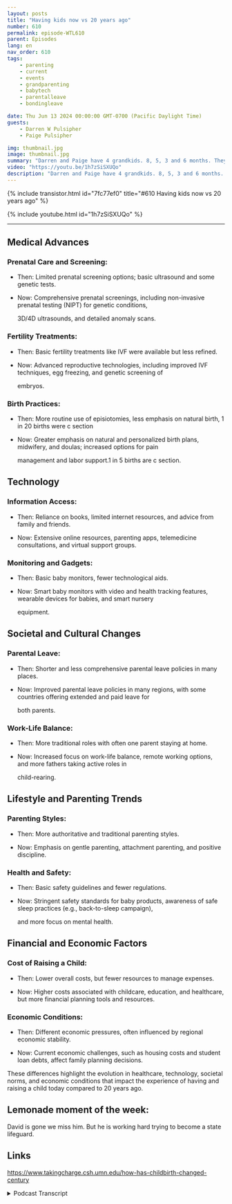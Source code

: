 ```yaml
---
layout: posts
title: "Having kids now vs 20 years ago"
number: 610
permalink: episode-WTL610
parent: Episodes
lang: en
nav_order: 610
tags:
    - parenting
    - current
    - events
    - grandparenting
    - babytech
    - parentalleave
    - bondingleave

date: Thu Jun 13 2024 00:00:00 GMT-0700 (Pacific Daylight Time)
guests:
    - Darren W Pulsipher
    - Paige Pulsipher

img: thumbnail.jpg
image: thumbnail.jpg
summary: "Darren and Paige have 4 grandkids. 8, 5, 3 and 6 months. They are so fun to be around and it is so fun to see our kids be parents. They were just talking about how so much has changed since they had babies. From childbirth, what to feed your babies, how to raise them, parent involvement etc.. Let’s explore the differences and see if these differences are for the better or …."
video: "https://youtu.be/1h7zSiSXUQo"
description: "Darren and Paige have 4 grandkids. 8, 5, 3 and 6 months. They are so fun to be around and it is so fun to see our kids be parents. They were just talking about how so much has changed since they had babies. From childbirth, what to feed your babies, how to raise them, parent involvement etc.. Let’s explore the differences and see if these differences are for the better or …."
---
```


<div>
{% include transistor.html id="7fc77ef0" title="#610 Having kids now vs 20 years ago" %}

{% include youtube.html id="1h7zSiSXUQo" %}
</div>

---

## Medical Advances

### Prenatal Care and Screening:

* Then: Limited prenatal screening options; basic ultrasound and some genetic tests.

* Now: Comprehensive prenatal screenings, including non-invasive prenatal testing (NIPT) for genetic conditions, 

  3D/4D ultrasounds, and detailed anomaly scans.

### Fertility Treatments:

* Then: Basic fertility treatments like IVF were available but less refined.

* Now: Advanced reproductive technologies, including improved IVF techniques, egg freezing, and genetic screening of 

  embryos.

### Birth Practices:

* Then: More routine use of episiotomies, less emphasis on natural birth, 1 in 20 births were c section

* Now: Greater emphasis on natural and personalized birth plans, midwifery, and doulas; increased options for pain 

  management and labor support.1 in 5 births are c section.

## Technology

### Information Access:

* Then: Reliance on books, limited internet resources, and advice from family and friends.

* Now: Extensive online resources, parenting apps, telemedicine consultations, and virtual support groups.

### Monitoring and Gadgets:

* Then: Basic baby monitors, fewer technological aids.

* Now: Smart baby monitors with video and health tracking features, wearable devices for babies, and smart nursery 

  equipment.

## Societal and Cultural Changes

### Parental Leave:

* Then: Shorter and less comprehensive parental leave policies in many places.

* Now: Improved parental leave policies in many regions, with some countries offering extended and paid leave for 

  both parents.

### Work-Life Balance:

* Then: More traditional roles with often one parent staying at home.

* Now: Increased focus on work-life balance, remote working options, and more fathers taking active roles in 

  child-rearing.

## Lifestyle and Parenting Trends

### Parenting Styles:

* Then: More authoritative and traditional parenting styles.

* Now: Emphasis on gentle parenting, attachment parenting, and positive discipline.

### Health and Safety:

* Then: Basic safety guidelines and fewer regulations.

* Now: Stringent safety standards for baby products, awareness of safe sleep practices (e.g., back-to-sleep campaign),

  and more focus on mental health.

## Financial and Economic Factors

### Cost of Raising a Child:

* Then: Lower overall costs, but fewer resources to manage expenses.

* Now: Higher costs associated with childcare, education, and healthcare, but more financial planning tools and resources.

### Economic Conditions:

* Then: Different economic pressures, often influenced by regional economic stability.

* Now: Current economic challenges, such as housing costs and student loan debts, affect family planning decisions.

These differences highlight the evolution in healthcare, technology, societal norms, and economic conditions that impact the experience of having and raising a child today compared to 20 years ago.

## Lemonade moment of the week:

David is gone we miss him. But he is working hard trying to become a state lifeguard.

## Links

https://www.takingcharge.csh.umn.edu/how-has-childbirth-changed-century



<details>
<summary> Podcast Transcript </summary>

<p>﻿1</p>
<p>Okay.</p>
<p>Paige, are you trying to tell our audiencesomething?</p>
<p>Maybe?</p>
<p>Or are you trying to tell me something?</p>
<p>I'm traveling right now,so we're doing this podcast remote.</p>
<p>So is there news?</p>
<p>It's not April Fools Day again, is it?</p>
<p>Yeah.</p>
<p>That ship has sailed.</p>
<p>The baby making ship has sailed.</p>
<p>Long ago.</p>
<p>Well, I just have to firsttell our audience about the April Fool'sjoke that you played on me.</p>
<p>I was out of town.</p>
<p>It was probably the second yearwe were married.</p>
<p>Yeah, something like that. Yeah.</p>
<p>She found a picture on the Internetof a positive pregnancy teston the same color countertopsas our countertops in the kitchen.</p>
<p>And she sent that to me.</p>
<p>That was hilarious.</p>
<p>Not really.</p>
<p>It was a little bit funny.</p>
<p>It was a tiny bit.</p>
<p>Tiny bit funny.</p>
<p>So why So you were so white?</p>
<p>Yeah.</p>
<p>Why did our research department, a.k.a.you come up with this topic today?</p>
<p>You know, we've been talking.</p>
<p>Well, we just got finishedspending a week with our grandkids,with three of our grandkids.</p>
<p>We have four grandkids.</p>
<p>Our daughter Rachel has three of them.</p>
<p>And then our son Jacob has has one.</p>
<p>So we just finishedspending a week with our grandkids.</p>
<p>And then we've been talking to our son</p>
<p>Jacob about his babyseveral times this week.</p>
<p>And I just startedthink every time, you know,they mentioned somethingabout raising kidsor I see some new technology that they'reusing to, you know, with their babies.</p>
<p>It just I don't know,</p>
<p>I just started thinking abouthow things have really changedsince we had since had.</p>
<p>Everythingfrom when to introduce certain foodsto getting them to sleep at night.</p>
<p>I mean, everything's changedsince we were.</p>
<p>And no reason really changed for us.</p>
<p>Becauseif I have aand this is really aging me right now,</p>
<p>I have a 35 year old daughter.</p>
<p>How is that possible? I don't know.</p>
<p>You don't look a day over 39.</p>
<p>I know. Right? I mean, seriously.</p>
<p>So I have a 35 year oldand then I have my youngest.</p>
<p>My youngest biological child is 18.</p>
<p>So I have a very large gap there.</p>
<p>And so from the from my first baby to now.my goodness.</p>
<p>Nine day from Samfrom 18 years agoto now is still night and day.</p>
<p>Do you mean likeso? Yeah.</p>
<p>From 35 years ago.</p>
<p>Wow. And from eight years ago. Wow.</p>
<p>So yeah, it's changed.</p>
<p>And I just thought it would be funfor us to talk about the differences.</p>
<p>And it's not really whether it's betteror worse.</p>
<p>It's just different.</p>
<p>And you and I have been talking a lotabout that lately.</p>
<p>About. Yeah.</p>
<p>This new generation of kidscoming up into adulthood.</p>
<p>It's just different.</p>
<p>And we it's hard for us to wrap our headsaround that.</p>
<p>It's so different.</p>
<p>But it is and it's not it'snot just advances in medicine, it'ssociety advances in technologyand just they'reeverything's changed about raising kidsvery different than when we had kidsand raise kids so many years ago.</p>
<p>I mean, 17, almost 18 for me, right? Yeah.</p>
<p>Well And how old?</p>
<p>See how old? Your oldest?</p>
<p>So, you know, we're very similar, right?</p>
<p>Our age gap is is very almost more so.</p>
<p>Yeah, I just had sixso I spread mine across.</p>
<p>There is a six year gap.</p>
<p>You had a 12 year gap.</p>
<p>If you are enjoying today's episode.</p>
<p>Check out our website at Where's</p>
<p>Eliminate Dawg, where you can book us to.</p>
<p>Come to your conference,your event, your workshop.</p>
<p>We can't wait to see you.</p>
<p>All right, So, hey, let's try it.</p>
<p>Let's dive in.</p>
<p>Let's dive into this,because you did some research,you and you didnot do with Google this time.</p>
<p>Look at me.</p>
<p>I'm so advanced.</p>
<p>I sat down to, like,look for some articles and I went, Well,before I look for some articles,let me see what Egypt has to say.</p>
<p>And did a good job.</p>
<p>It had a lot to say and I was like,</p>
<p>Good for you.</p>
<p>This is hilariousbecause I'm actually out of town.</p>
<p>Speaking at a conference in Ohioto the statelegislature about generative AIand my wife is using itto help produce our podcast.</p>
<p>So I think that's funny.a twofer on this one.</p>
<p>I can talk about it now.</p>
<p>All right.</p>
<p>Hey, let'slet's dive into medical advances first.</p>
<p>So what what did you find out aroundmedical advances?</p>
<p>So it was saying that,you know, then meaning I asked you,</p>
<p>Djibouti, to go back 20 years.</p>
<p>So when it sayswhen I say, then it means 20 years ago.</p>
<p>So it said thenprenatal care and screening was limited,basic ultrasound and some genetic test.</p>
<p>Now, when I had Amanda 35 years ago,you did not get an ultrasoundunless they thought there wassomething wrong with your pregnancy.</p>
<p>There was no ultrasound.</p>
<p>Right. You could pay for one.</p>
<p>Yeah, well, we couldn't.</p>
<p>Know I could neither.</p>
<p>I couldn't either.</p>
<p>Luckily, with Matthew, my oldest,there was somethey needed to check him out,so we found out it was a boy.</p>
<p>Right. gotcha. Yeah. So. Yeah.</p>
<p>So now,in today's world,there's all kinds of prenatal screening.</p>
<p>There is.</p>
<p>There's several ultrasounds,there's 3D, 4D ultrasound.</p>
<p>I mean, it's crazy.</p>
<p>The the detailed anatomythat you can see on these babies.</p>
<p>Remember when we usedto get our ultrasounds and they're like,</p>
<p>Look, there's your baby.</p>
<p>And you're like, No, I don't see anythinglike that blob right there.</p>
<p>That's your baby.</p>
<p>Yeah. Like, I don't see anything.</p>
<p>You know,that's that's funny because it changedfrom the time that we had Matthewto the time we had Jacob,which is only four or five years,when now ultrasounds were common,it changed that quickly to knowyou can't have it too.</p>
<p>Everyone got an ultrasound and they evengot to bring home the videotape of it.</p>
<p>Do you remember that?yeah, we did that.</p>
<p>We never got a videotapebecause you had to pay for a videotape.</p>
<p>So we actually never got a videotape.</p>
<p>But yeah, by the time I had Sam,which was eight years ago,an ultrasound was par for the course.</p>
<p>Not extra.</p>
<p>Well,especially you were a little bit older.</p>
<p>So they were going to check more things.</p>
<p>Right?</p>
<p>Yeah, I was I was actually considereda geriatric pregnancythat my older kids are over 35.</p>
<p>Yeah, I was 35. Isn't that funny?</p>
<p>When they talk about pregnancies,anything over 35 is geriatric.</p>
<p>Yep. Yep. Isn't that funny?</p>
<p>That is funny.</p>
<p>That's still today.</p>
<p>That's still is the term they use.</p>
<p>Yep. Yeah. That's not a pretty work.</p>
<p>That's not a pre term.</p>
<p>Let's think of something better, guys.</p>
<p>Come on. We can do.</p>
<p>We can do better.</p>
<p>I can do better than that.</p>
<p>Well, I remember when ultrasoundyou could go to the malland get an ultrasound, a 3-D ultrasound.</p>
<p>I remember when they first came out.</p>
<p>So it's so.</p>
<p>But now.</p>
<p>Yeah, now.</p>
<p>All right.</p>
<p>So that's prenatal care and screening.</p>
<p>They're doing genetic testsmore often now.</p>
<p>Yeah, a whole bunch of things.</p>
<p>And they're even doing</p>
<p>I know in medical advances,they're even doing in-vitro surgeries now.yeah.</p>
<p>So that that's actuallythe next thing is fertility treatments.</p>
<p>It's crazyhow far advanced that that has come.</p>
<p>I mean,it says then basic fertility treatmentslike IVF were available, but less refined.</p>
<p>So now advanced reproductive technologies,including improved</p>
<p>IVF techniques, eggfreezing and genetic screening of embryos.</p>
<p>Crazy.</p>
<p>So they can screen your.that is Atika.my goodness.is that name of that movie Attica?</p>
<p>I don't know that one.</p>
<p>It's the one where it was all about.</p>
<p>Or Gattaca. Maybe she's got. Gattaca.</p>
<p>Yeah, I thinkwas Gattaca, where they didall the reproductive screening.</p>
<p>And, you know, they hadthey produced the babiesfor you in the lab with the best genetics.</p>
<p>Yeah. Yeah.</p>
<p>And then if you weren't createdin the lab, you were called a love babyand it waswho knows what you're going to get, right?that's so funny.</p>
<p>So we're going to have to watch that moviethis weekend.</p>
<p>Yeah, I know that.</p>
<p>That is a it's a thing that I knowsome people that havethey've had childrenwith very severe genetic birth defects.</p>
<p>They go through the genetic screeningso that, you know.</p>
<p>So yeah. So it's crazy.</p>
<p>I mean that yeah, that was not a thingback when we were having babies.</p>
<p>Like so the technology there is come.</p>
<p>That's what's been kindof All right, what about,what about giving birth.</p>
<p>What's the deal there?</p>
<p>And you found out somethinginteresting on this one.</p>
<p>Yeah.</p>
<p>So then 20 years ago,there was more routine use of episiotomy,less emphasis on natural birth,and one in 20 births were a C-section.</p>
<p>What does that mean?</p>
<p>Natural birth for brain dead menthat don't know.</p>
<p>I'm I mean, for the most part,a natural birth means not usingdrugs and medication.</p>
<p>I think it might be. Like an epidural.</p>
<p>Yeah, no epidural.</p>
<p>I think a natural birth.</p>
<p>I think if you have some there'ssome mild medicines they can give you that</p>
<p>I think are still considered natural birthto just help to help take the edge offyour pain.</p>
<p>But yeah no epiduralnothing that strong.</p>
<p>So yeah now when you first when you firstasked Chad's CBT for this information,it gave you an error,it gave you some misinformation here.</p>
<p>It saidactually that C-sections were more commonthen than now, and that is a lie.</p>
<p>Chad GBG That is a lie.</p>
<p>Interesting.</p>
<p>So I don't know where you're getting thisinformation, but I you know, I was doublechecking a lot of this informationbefore I put this together.</p>
<p>And yeah, that is absolutely not true.</p>
<p>So now so there's greater emphasison natural and personalized birth plans.</p>
<p>That is that is quite the thing. Now,midwifery and do Lesand increase optionsfor pain management and labor support.</p>
<p>Yeah I don't even know what these wordsmean.</p>
<p>And one in five births are C-sectionnow. Wow.</p>
<p>And when I looked up, why?</p>
<p>Because when it was onein 20 births, you only had a C-sectionthat's why you had a C-section orif you had hadwell, I don't need to go anyway.</p>
<p>So it was it was forit was for definite medical reasonswhy you were having a C-section.</p>
<p>That is not the case today.</p>
<p>Some people do.</p>
<p>They're afraidto have a traditional birth.</p>
<p>They're afraid.</p>
<p>And so it's more of a choicethan a medical decision as well.</p>
<p>Yes, there are many, many, many doctorsthat will opt to give you a C-section.</p>
<p>I guess insurances are payingfor a C-section.</p>
<p>You know what I mean? I guess so.</p>
<p>So that's. Really interesting.</p>
<p>It is.</p>
<p>And there used to be a lot of use offorceps and vacuums.</p>
<p>These are probably wordsthat a lot of peopledon't even know what those are today.</p>
<p>There was a lot of a lot of birth defectscaused by the use ofsome of the things that they used to use.</p>
<p>And so I think doctors are also in favor.</p>
<p>They would rather give you a C-sectionthan use forceps or a vacuum.</p>
<p>They would they would rather takethey would rather do.</p>
<p>That's the safer route,which is a C-section.</p>
<p>That's interestingbecause it's almost like a dichotomy,more natural and personalizedbirth plans. Yes.</p>
<p>Invasive surgery, evasive.</p>
<p>I. Is that the right word?</p>
<p>Yeah. Invasive surgery.</p>
<p>You're cutting someone open, right? Yeah.</p>
<p>Yeah.</p>
<p>So this is interesting, right? Meaning?</p>
<p>Yeah.</p>
<p>Yeah, it is interesting that it's like,you know, no drugs for meand I need my birth plan.</p>
<p>I need my music and I need my rollerthing for my back and I need Right.</p>
<p>They've got all these things,all the things and then it's like,and I also want a C-section.</p>
<p>That's really interestingbecause I remember when my first wifegave birth to two our kids,it was ice chips, and that was it.</p>
<p>My job was ice chips and Lamaze.</p>
<p>We took Lamaze class and ice shifts.</p>
<p>That was my job.</p>
<p>Do your breathing.</p>
<p>And usually ice. Chips. Yeah.</p>
<p>And I think that as far as food goes,</p>
<p>I think it is still just ice chips,because just in caseyou have to have emergency surgery,they don't want food in your system.</p>
<p>So I don't think that has changed.</p>
<p>You still dojust get ice chips as far as I know.</p>
<p>But yeah,almost everything else has changed.</p>
<p>It's kind of crazy.</p>
<p>Are you still there?</p>
<p>You're still listening. good.</p>
<p>You can check out Where's Eliminated Dawgfor more episodes as well as advice and.</p>
<p>Tips and. Tricks.</p>
<p>There you go.</p>
<p>Hey, let's move on.</p>
<p>Beyond medical into my favorite topic.</p>
<p>I was going to saythis is your topic right here.</p>
<p>Technology.</p>
<p>Okay.</p>
<p>Let's first talk about information access.</p>
<p>You have the same book</p>
<p>I had, What to expect when expecting.</p>
<p>What to expect when you're expecting. Yep.</p>
<p>Yep. That's that's the book that everyonein the eighties and nineties had was.</p>
<p>It was the Bible your pregnancy Bible.</p>
<p>Honestly, it was.</p>
<p>And because you couldn't findthere was the internetbut the internet was just full oftechnical documents backthen know nothing about verse or anything.</p>
<p>So you had to go to the libraryor you relied on good old mom.</p>
<p>Yeah.</p>
<p>Yeah. You.</p>
<p>You got advice from familyand friends, right?</p>
<p>You were like, Hey, you know,this is what what was your experience?</p>
<p>Share with me.</p>
<p>And but yeah, that book, I'm telling you,that book was amazing.</p>
<p>You know, you looked at,you know, one month to month, three monthand what's supposed to be happening.</p>
<p>And I love that book. I loved it.</p>
<p>Yeah. What did they do nowof now?</p>
<p>Well, I don't</p>
<p>I don't think they have that.</p>
<p>I mean, actually actually they still dohave that book.</p>
<p>But I don't know how often people buy itbecause you can access it online. So.</p>
<p>Right nowit's extensive online resources, right?</p>
<p>Like.</p>
<p>Well, there's even apps, there's parentingapps, right?</p>
<p>I yeah.</p>
<p>Jacob and Andy,who just had their first childsix months ago, he just turnedsix months old.</p>
<p>They had an app that Jacob would take of,say, my baby is now the size of a peanut,so my baby'snow the size of an avocado. Yep.</p>
<p>And the app saideverything that was going on.</p>
<p>Where what week are you at and all thisstuff and just constant information.</p>
<p>Well, and they even had an app for afterthe baby was born.</p>
<p>Every time they fed the baby,they put it in the app.</p>
<p>Like if Andy said every time the.</p>
<p>Baby peed too.</p>
<p>Every time they changed a diaper,they put it in an app.</p>
<p>So they just it's just you can really stayon top of things a lot more like</p>
<p>I mean, when I had babies, I was like,</p>
<p>I don't know how many days have beensince the baby pooped?</p>
<p>I mean, yesterday, I don't know too manyseeing our kids survive, right?</p>
<p>Like it's is amazing to me is amazing.</p>
<p>But yeah, I mean, it's just</p>
<p>I mean now they've got soyeah, the parenting apps,they've got telemedicine consultations.</p>
<p>How great is that Like your baby. Yeah.</p>
<p>How many how many times did our kidsget more sick after going to the doctor?</p>
<p>Right.</p>
<p>And now you can call the nurse hotlineor you can call your doctor's office.</p>
<p>I mean, great.</p>
<p>It's these are these are all good things.</p>
<p>Like, honestly, they are so.</p>
<p>But yeah.</p>
<p>All right.</p>
<p>Now more technologymonitoring and gadgets.</p>
<p>So what did you havewhen you've had your first.</p>
<p>We had a baby.</p>
<p>We had a baby monitor, not a video. Right?</p>
<p>It was just I think it's the same thingthat you probably had.</p>
<p>You had a baby monitor, right?</p>
<p>It's just a walkie talkie, basically.</p>
<p>Yeah, it was a walkie talkie. Yep.</p>
<p>And now they're smart baby monitorswith videoand health tracking featureslike your baby is.</p>
<p>You know, your baby's heart rateis this and your baby's breathing.</p>
<p>I mean, it's crazy.</p>
<p>Your baby woke up many times.</p>
<p>With one of ourkids. We had a breathing pad.</p>
<p>Okay.</p>
<p>Because they they theywere having some issues with breathing.</p>
<p>So we put them on a breathing pad.</p>
<p>So we knew when they stopped breathingit would alarm us, which it never did.</p>
<p>So I think that's super.</p>
<p>I think we just paid a lot of moneyfor that.</p>
<p>I think that's what it was.</p>
<p>We just had to pay a lot of money.</p>
<p>Yeah, So yeah, but just.</p>
<p>Yeah, you don't even need a prescriptionfor that stuff.</p>
<p>You can just go to the baby storeand pick that stuff up. Now, right? Yeah.</p>
<p>Yeah.</p>
<p>Wearable devices for babies,smart nursery equipment, of course.</p>
<p>That also comes with the cons, right?</p>
<p>Well, I think what?</p>
<p>Wasn't there a thing where peoplewere hacking in to people's baby monitors?</p>
<p>Yeah.</p>
<p>What's another thing for a minute. Yes.</p>
<p>It was a thing for a minute. Yeah.that's so funny.</p>
<p>I mean. But also what's.</p>
<p>What's the downsideto monitoring your baby 100% of the time?</p>
<p>I think there is a big downside.</p>
<p>I think what I think makes you a moreanxious parent, that is my opinion.</p>
<p>That is not any kind of medical jargon.</p>
<p>That is my opinionthat when you are constantly.</p>
<p>But I think it also makes parentsfeel better, like, well, I know thatmy child's breathing in normal way, but</p>
<p>I also think it makes you a little morehyper focused on it.</p>
<p>I don't know.</p>
<p>I could be totally wrong, but.</p>
<p>I can see the benefit for kidsthat are sick.absolutely.</p>
<p>That parents that are sick.</p>
<p>We were before that equipment was extreme.</p>
<p>Li Expensive. Yeah. No. Yeah.</p>
<p>I mean, I'm talking about forjust a normal,just normal child that you have at home.</p>
<p>It's, you know.</p>
<p>Does it make parents become morehypochondriac by proxy.</p>
<p>Yeah.</p>
<p>Like you're, you're, you're just,you're starting offas a helicopter parent from day one.</p>
<p>I don't know.</p>
<p>I don't know because we don't know.</p>
<p>We don't have a child right now.</p>
<p>So it's interesting.</p>
<p>Like I said, that's just my opinionthat it would just make you a little more.</p>
<p>Well, I even saw the differencebetween me as a parentcompared to my parents as parents.my child has a fever.no, I need to go to the doctor.</p>
<p>And my mom would be like, Why?</p>
<p>Why not give her a fever?</p>
<p>Just give them baby Tylenol.</p>
<p>Or back then, yeah, we got baby aspirin.</p>
<p>Yeah.</p>
<p>Which now calls it causes Crohn's diseaseor something like that.</p>
<p>I remember. It was amazing.</p>
<p>We survived.</p>
<p>It is.</p>
<p>I remember like buying when.</p>
<p>Yeah, when my my oldest kids were little.</p>
<p>They just had come out with thatthermometer.</p>
<p>The straight ahead.</p>
<p>Yeah. No, not this trip.</p>
<p>It was just like not the shrimp.</p>
<p>It was just likeit was the handheld electronic thing.</p>
<p>And you just put it you use like wentacross their head, right?</p>
<p>Yeah, yeah, yeah.</p>
<p>And I remember telling my mom,</p>
<p>I think that for one of the baby,my baby showers, I'd ask for that, like,</p>
<p>I want theand my mom, I remember my mom going, Why?</p>
<p>Like you put your hand on their foreheadand you feelif they're hot, like, I mean she was,she was just like, that's interesting.</p>
<p>And I was just like,</p>
<p>You have to know itdown to the 10th of the degreeof what our kids temperatures were. Yes.</p>
<p>And she was just like, right.</p>
<p>We didn't have a thermometerlike we felt you you're hot.</p>
<p>But I mean, I never went to the doctor.</p>
<p>I mean, I'm sure I did,but I mean, I remember when I was,you know, a little kid to teenager,like if we were sick,she's just like, yeah, you'll get better.</p>
<p>If you are enjoying today's episode.</p>
<p>Check out our Web site at Where's the</p>
<p>Lemonade, Dawg, where you can book us to.</p>
<p>Come to your conference,your event, your workshop.</p>
<p>We can't wait to see you.</p>
<p>Societal and cultural changes.</p>
<p>Okay, So let's talk for aminute about parental leave.</p>
<p>There was no parental leave when I think.</p>
<p>It's funnythat you even call it parental leavebecause there was nothingcalled parental leave. No.</p>
<p>So then it was called maternity leave.</p>
<p>Yes. And then there was nowhat's it called?</p>
<p>Paternity. Right.</p>
<p>There was no paternity.</p>
<p>Leave or bonding.</p>
<p>I think the proper term is bonding leave.</p>
<p>Okay.</p>
<p>So, yes, with my first child,</p>
<p>I believe that my husband took offone day,the day I was in the hospital,and then he came tothe hospital, brought me homethe next day, and then he went to work.</p>
<p>And I think with our second child,he took off one day.</p>
<p>And in thatone day that I was at the hospital,he actually leftto go to work and came backand then.</p>
<p>Yeah, and then.</p>
<p>Yes, yes, yes, yes. Okay.</p>
<p>I did a little bit better on my first one.</p>
<p>I was still in college.</p>
<p>Okay?</p>
<p>And school started three daysafter he was born,but I was working.</p>
<p>So yeah, I did take</p>
<p>I did take two days off.</p>
<p>Yeah.</p>
<p>And, and I took off because mymy mother in law was there helping us.</p>
<p>And I said, if my mother in law's there,</p>
<p>I'm going to work or school.</p>
<p>Yeah.</p>
<p>It's when she's gone then</p>
<p>I need to be home more because there's nolonger help, you know, on that first childand then my dad.</p>
<p>This one's funny about my dad.</p>
<p>My dad is a dentist,and I was born at an Air Force base,which my dad worked atthe Air Force Base Hospital,and hewasn't even in there for my delivery.</p>
<p>I don't. My dad wasn't in.</p>
<p>My dad wasn't in the roomfor any of our deliveries.</p>
<p>Well, back backthen, fathers normally weren't in that.</p>
<p>But my dad was a doctor.</p>
<p>He could have been there. Right.</p>
<p>But he chose.</p>
<p>Why would I want to be there?</p>
<p>My mom said so.</p>
<p>I'm. I'mthe I'm the caboose in our family.</p>
<p>Right. Like there's a seven year age gap.</p>
<p>So with the first three menwere not allowed in the roomwhen by the time she had me,he could have been in the roomand he was like, Heck no.</p>
<p>And she did not wantshe didn't want him in the room.</p>
<p>She was like, No, thank you so isn't thatit's it's it's come a long way.</p>
<p>So would you have wanted me in the room?sure, of course.</p>
<p>Yeah, absolutely.</p>
<p>Yeah. My, my first.</p>
<p>So when he was in the roomwith all the babies.</p>
<p>Yeah, I was in the room with all mine.</p>
<p>But would you.</p>
<p>What about changing that even stronger?</p>
<p>Do you not only want me in the room,do you demand me to be in the room?</p>
<p>If I said I really don't want to be aroundthat, would that make you sad?</p>
<p>I guess Is the right word a sad?</p>
<p>I'd be like tough cookies.</p>
<p>I don't really want to give birth eitherand see all this stufftoo, but not for you. Get in here.</p>
<p>Yeah.</p>
<p>No, I wouldn't be sad.</p>
<p>I would be like,</p>
<p>Yeah, get your butt in here.</p>
<p>So that really hasn't changed withnow I'm.</p>
<p>It's Fathers are in the room now.</p>
<p>I guessone thing that's changedis the natural birth fathersare there for naturalbirths, like in the homewhich and they're in there actuallyhelping with the birth.</p>
<p>I don't know that I could do that. Yeah.</p>
<p>That'd be hard for me.</p>
<p>But yeah.</p>
<p>So let's get back to parental leave.</p>
<p>Okay. Parental leave. Sorry. Okay.</p>
<p>We talked about how there was no parentalleave when we had our kids.</p>
<p>The most the most.</p>
<p>My first husband ever stayed home was one.</p>
<p>And a half days. That was it.</p>
<p>That was the longest. That was. Yeah.</p>
<p>The question to your bossis, are you sick?</p>
<p>Do you have vacation leave?</p>
<p>Yeah.</p>
<p>Yeah, because my husbandhad two weeks vacation for the whole year.</p>
<p>They didn't care that I was having a baby.</p>
<p>They didn't care. So.</p>
<p>And that wasn't just his work.</p>
<p>That was just the way it was.</p>
<p>That was just the way it was.</p>
<p>So that's it.</p>
<p>But now it's mandated in state by state.</p>
<p>But there's also some federal guidelines,too, right?</p>
<p>I think so.</p>
<p>I know that like Jacob,</p>
<p>I think he did he get 12 weeks.</p>
<p>Bonding leave, Bonding leave.</p>
<p>And I think he took nine or ten of it.</p>
<p>And that's just crazy.</p>
<p>We were talking about this just recently.</p>
<p>It's hardfor us to wrap our head around it. How?</p>
<p>But it's</p>
<p>I think I think it's a good thing, likehow involved dads are.</p>
<p>Like I that just is crazy to meto think that my husbandwould have been home for two monthslike that would have been life changing.</p>
<p>That would have been very different. Very,very different.</p>
<p>And I think I would have really enjoyedhaving the help and theand the companionshipof learning this new territory.</p>
<p>Well, in some countries like Canada,you remember the familywe talked to on on one of our tripsfrom Canada?</p>
<p>Yeah.</p>
<p>She was just finishing up her one year.</p>
<p>One year. Leave. Yes.</p>
<p>One wherewe know in the state of Utah with Rachel,she got six weeks, six terms.</p>
<p>It is still six weeks.</p>
<p>Yeah, it is.</p>
<p>Unless your company offers more.</p>
<p>The state guideline in Utah is six weeks,which I think is wrong.</p>
<p>I do.</p>
<p>I think that for a mother,</p>
<p>I mean, that's notthey don't even guarantee bondingleave for fathers.</p>
<p>Right.</p>
<p>I think that that asking a momto leave their babyat six weeks is too hard.</p>
<p>And I.</p>
<p>I don't think that's right.</p>
<p>So that's my my opinion.</p>
<p>Okay. So okay.</p>
<p>The next thing is work life balance.</p>
<p>So so then right thenmore traditional roleswith often one parent staying at home.</p>
<p>Right? So, you know, getting right.</p>
<p>Yeah.</p>
<p>With you and your first wife,she was a stay at home mom.</p>
<p>You you were the provider. Same with me.</p>
<p>I would stay homeeven though I always had a side gigbecause we were always kindof financially strapped.</p>
<p>So I always had a side gig, but I was.</p>
<p>Flexible side gig, right?</p>
<p>So you could be there for your kidsevery day?</p>
<p>Yeah. You the primary caregiver?</p>
<p>I was the primary caregiver, absolutely.</p>
<p>In fact, I've talked about whatthis should be with you beforemy husband worked at out,he was managing water parks.</p>
<p>And so from March till October,he worked 6 hours, at least six daysa week, a lot of time, seven days a week,because that was the busy season.</p>
<p>That's when he worked.</p>
<p>And so when he after that,when October would come andhe would often be homemore a normal amount,he would be home at 5:00 every day,and he was home on the weekends.</p>
<p>It was hard to adjust to himbeing at home.</p>
<p>I was like, I'm I'm running the show hereand you're kind of cramping my style.</p>
<p>Like Jeremy.</p>
<p>It was always an adjustmentwhen he started coming back around.</p>
<p>I bet that's true.</p>
<p>Now that is completely changed.</p>
<p>COVID really did a number on this one.right?</p>
<p>Because people are used to nowworking at home.</p>
<p>You work from your kitchen table,flexible hours.</p>
<p>I've got to take my kid to the doctor.</p>
<p>You don't even ask for time off.</p>
<p>Employers are more used tojuggling, you know, nontraditional days.</p>
<p>But we're starting to see somethinginteresting happening,especially in high tech,which has been known for remote work.</p>
<p>We're starting to see themask people to come back into the office.</p>
<p>Yes. When was COVID was?</p>
<p>So four years ago. And so now.</p>
<p>Yeah, now you and Jacob have bothbeen asked to come back into the office?</p>
<p>Yep, that's right.</p>
<p>And it's not just us.</p>
<p>I have other friends in other industriestoo, that are now.</p>
<p>Yeah, Yeah.</p>
<p>If I don't see you, you're not working.</p>
<p>Which I think is ridiculous,but that's a whole nother.</p>
<p>But it's interesting.</p>
<p>We have a lot of friends and.</p>
<p>And our son Jacob, who have babies,and they are.</p>
<p>I mean, it is just crazyhow much more involvedthey are in the parenting process.</p>
<p>And I think it's kind of great.</p>
<p>Are you still there?</p>
<p>You're still listening. good.</p>
<p>You can check out Where's the Lemonade</p>
<p>Dawg for more episodes,as well as advice and.</p>
<p>Tips and. Tricks. There you go.</p>
<p>Lifestyle and parenting trends.</p>
<p>Let's just go over this real quick.</p>
<p>So parenting styles,then more authoritative and traditionalparenting styles, you might have even hadspanking that what you would definitely becanceled today if there was spanking.</p>
<p>Now emphasis on gentle parenting,attachment parenting than positivediscipline.sweetie, to put Mommy'sphone in the toilet, that's not good.</p>
<p>Come on, honey. Is that.</p>
<p>Do you think that's a good idea?</p>
<p>No, it's not.</p>
<p>You can't use it. Negative, honey.</p>
<p>You get. True. That's true.</p>
<p>That is definitely not me.</p>
<p>It's still not me.</p>
<p>And I was never a mean parent.</p>
<p>But I am definitely a disciplinarian.</p>
<p>Like, don't do that.</p>
<p>Don't do that.</p>
<p>It's funny because this is.</p>
<p>This is cycled several timesthe way parenting goes on, wheresoft parenting, more traditionalparenting back to soft parenting.</p>
<p>This has cycled a couple of times,as we've read, right?</p>
<p>Yep, you're right.</p>
<p>You're right. So. Okay.</p>
<p>And then health and safety.</p>
<p>So then basic safety guidelinesand fewer regulations.</p>
<p>True story now.</p>
<p>Stringent safety standardsfor baby products, awareness of safety,sleep practicesand more focus on mental health.</p>
<p>I mean, it is funnyhow now like car seats.</p>
<p>I mean, when you and I were kids,we didn't have car seats.</p>
<p>No, we didn't.</p>
<p>US you couldn't even car seats.</p>
<p>Were our moms or dads armholding us against the seat?</p>
<p>That was our car seat.</p>
<p>Yeah, that's. Right.</p>
<p>And when we had kids, we had car seats,which we all had car seats.</p>
<p>But now car seats are literallythe standards are changed.</p>
<p>Like every two years.</p>
<p>Like you're supposed to get rid ofyour car seats every couple of yearsbecause they're now outdatedwith safety guidelines.</p>
<p>I guess it's.</p>
<p>Very much sounds like an industrydriving legislation for me.</p>
<p>Let's talk to Graco.</p>
<p>Come on. Great.</p>
<p>What a great kid's got great lobbyists.</p>
<p>That's what is.</p>
<p>Yeah, but yes,but I agree with all of that.</p>
<p>This safety and the awarenessis all intense and better, I guess.</p>
<p>So it's keeping yourbaby safe. But once again,is itraising are you are you hyper focused?</p>
<p>Are you raising wimpy kids? I don't know.</p>
<p>I don't know.</p>
<p>You know, I don't know.</p>
<p>Yeah, I think there's there's this balancethat we have to find, But it's interestingto see the differences.</p>
<p>It is all right in the last one,financial and economic factorsso costs of raising a child.</p>
<p>So then lower overall cost but fewerresources to manage expenses.</p>
<p>Okay.</p>
<p>Because usually typically back then,one more often one parent was working.</p>
<p>It was a typically one parent household.</p>
<p>Yeah, one income.</p>
<p>Now higher cost associated with childcare, education and health care,but more financial planning toolsand resources and more.</p>
<p>Now more.</p>
<p>Both parents are working out of the home.</p>
<p>Well, that's interestingbecause the two are related.</p>
<p>Yeah, for. Sure.</p>
<p>Both parents are working outside the home.</p>
<p>Then you need additionalcare tocome intothe house, which increases your costs.</p>
<p>Right.</p>
<p>Which is your total costof everything. Yes.</p>
<p>And if more people need the care,then the cost is going to go up.</p>
<p>Right. Supply and demand. So, yeah.</p>
<p>It's interesting how it plays.</p>
<p>I'm starting to see a trendnow of people moving to single incomewhere they were double income.</p>
<p>They're like,</p>
<p>I need to be more with my kid.</p>
<p>Especially these peopleare having to go back to work, sothey're finding ways to make it workwith single income.</p>
<p>Well, yeah, and people I thinka lot of people are finding remote jobs.</p>
<p>There's that is the onegood thing that came out of COVID.</p>
<p>There are so many remote jobsnow that you can be more flexiblewith your work schedule.</p>
<p>So maybe you are working full time,but it's remotelyand you can work a few hours hereand a few hours there.</p>
<p>Like it's great for for parentsit's great.</p>
<p>All right.</p>
<p>So there's there's some really good,interesting trends seeing this.</p>
<p>Yeah.</p>
<p>Definitely.</p>
<p>All right, cool. So overall,what do you think, honey?</p>
<p>But is it better now to be a parent nowor worse or just different?</p>
<p>I, I feel like it's different.</p>
<p>Like, I don't look back on our raisingour kids and go, man,we really we really thought that or.</p>
<p>Yeah.</p>
<p>Or, orhow much would our kids be healthieror smarter or saferif we would have had these things?</p>
<p>I don't know.</p>
<p>They all we've raised great kids.</p>
<p>They're all happy,well-adjusted, amazing kids.</p>
<p>And we didn't have all these things.</p>
<p>So I don't know, you know what I mean?</p>
<p>Yeah.</p>
<p>I wonder what our kids</p>
<p>I wonder what our kids would say.</p>
<p>Would they if we saidif you had to raise your child today, likewith the technologyand the societal, cultural things,all the things we talked about,if you had to raise themthe same way, I had to raise you,would you prefer thator would you prefer all the technologyand all the changes that you have today?you know, the one thing that I wish</p>
<p>I would have had somethingthat Rachel had with I think her last twowas the formula maker.</p>
<p>That's like a coffee maker,but it's a formula maker.my gosh.</p>
<p>That thing was amazing.</p>
<p>You put the formula in there, and thenwhen you're in the middle of the night,whenever and you're holding the baby,you just put your bottle in there,push a button,it comes out the right temperature.</p>
<p>Hallelujah to the right temperature.</p>
<p>The right temperature iswhatever temperature you give them. Right?</p>
<p>That's how it was with our kids over.</p>
<p>The last two. Years.</p>
<p>If you're still hanging in therewith us onthis episode, you've gotten this fargo to Where's Lemony?</p>
<p>Don't work.</p>
<p>Send us a little messageor send your candy.</p>
<p>A real video.</p>
<p>Candy. Yeah.</p>
<p>All right.</p>
<p>Our lemonade moment of the weekhas to do with our youngest, David.</p>
<p>He is.</p>
<p>He's gone for nine days,and we very much miss him, But he's.</p>
<p>He's trying something new.</p>
<p>He's trying something really hard.</p>
<p>I'm really proud of him,but I'm also scared.</p>
<p>It is.</p>
<p>He's. He's trying out.</p>
<p>He's already made it.</p>
<p>He's being trained, going throughboot camp for California State lifeguard.</p>
<p>So for all those people that know</p>
<p>Baywatch, that's what it is.</p>
<p>My people, it's he's he's going to be I'ma Baywatch, babe.</p>
<p>That's my son. Baywatch, babe. David.</p>
<p>That's right.</p>
<p>That's right. no, he.</p>
<p>If he's going to be a Baywatch babe,then he's got to stop cutting his own hairwith scissors that he bought at WinCobecause.</p>
<p>Yes, the second day he was there he goes.</p>
<p>They have really strictgrooming standards.</p>
<p>And my hair, when you comb,he has really curly hair.</p>
<p>And when you comb it, it can't be.</p>
<p>Past his eyebrows.</p>
<p>Or his eyebrowsbecause if you're in the watertrying to save somebody and your eye,you know, your hair's in your eyes.</p>
<p>So he went and bought scissorsand just like, cut.</p>
<p>No, no.</p>
<p>So he's got to get a better haircutif he wants to live it.</p>
<p>All right.</p>
<p>But that's not the lemons.</p>
<p>The lemons isis that we're very nervous for him.</p>
<p>This is a tough tryout that he has to dophysical swimming.</p>
<p>He's got to run.</p>
<p>He's got coursework that he has to do.</p>
<p>So there's all this really tough stuffthat he has to do.</p>
<p>And I'm anxiouslywaiting by the phone for call every daylike, well, you guys need to come home.</p>
<p>Yeah, you got a call yesterdayand you were super nervous thinking, no.</p>
<p>And he called to tell youthat he passed the swim.</p>
<p>There's certain certain,you know, things he has to do physicallyin a certain amount of time.</p>
<p>And and so, yeah, I know you were.</p>
<p>I was. At that call.</p>
<p>So that was the lemonade.</p>
<p>I was like, no, a call from David.and yeah, he made it.</p>
<p>I was so proud of him.</p>
<p>So lemonadethat our son is growing our baby.</p>
<p>He's our baby.</p>
<p>If you like today's episode.</p>
<p>Give us five stars on iTunes, Spotify,</p>
<p>Google.</p>
<p>And head to Facebook and like us.</p>
<p>And check out our blog at</p>
<p>Where's the Lemonade Talk.</p>
<p>Where you can leave questionsand comments.</p>
<p>Ad But of all.</p>
<p>Go outand make some lemonade. You bet, baby.</p>

</details>
